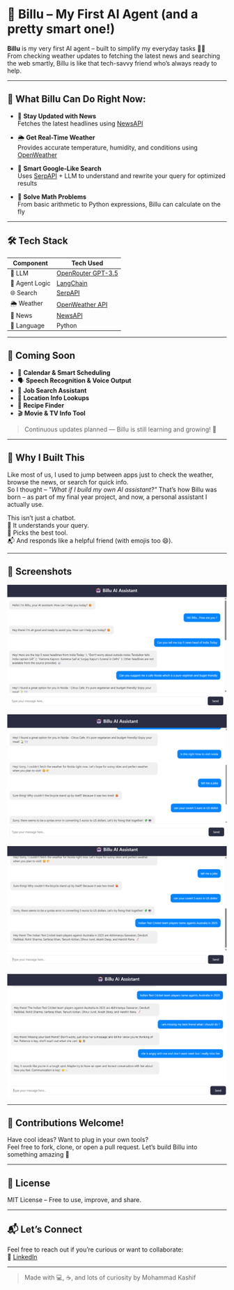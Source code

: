 # 🤖 Billu – My First AI Agent (and a pretty smart one!)

**Billu** is my very first AI agent – built to simplify my everyday tasks 🧠💡  
From checking weather updates to fetching the latest news and searching the web smartly, Billu is like that tech-savvy friend who’s always ready to help.

---

## 💼 What Billu Can Do Right Now:

- 📰 **Stay Updated with News**  
  Fetches the latest headlines using [NewsAPI](https://newsapi.org/)

- 🌦️ **Get Real-Time Weather**  
  Provides accurate temperature, humidity, and conditions using [OpenWeather](https://openweathermap.org/)

- 🔎 **Smart Google-Like Search**  
  Uses [SerpAPI](https://serpapi.com/) + LLM to understand and rewrite your query for optimized results

- 🧮 **Solve Math Problems**  
  From basic arithmetic to Python expressions, Billu can calculate on the fly

---

## 🛠️ Tech Stack

| Component      | Tech Used                                      |
|----------------|------------------------------------------------|
| 💬 LLM          | [OpenRouter GPT-3.5](https://openrouter.ai/)   |
| 🧩 Agent Logic  | [LangChain](https://www.langchain.com/)        |
| 🌐 Search       | [SerpAPI](https://serpapi.com/)                |
| 🌦️ Weather      | [OpenWeather API](https://openweathermap.org/) |
| 📰 News         | [NewsAPI](https://newsapi.org/)                |
| 🐍 Language     | Python                                         |

---

## 🚧 Coming Soon

- 📅 **Calendar & Smart Scheduling**
- 🗣️ **Speech Recognition & Voice Output**
- 💼 **Job Search Assistant**
- 📍 **Location Info Lookups**
- 🍳 **Recipe Finder**
- 🎬 **Movie & TV Info Tool**

> Continuous updates planned — Billu is still learning and growing! 💪

---

## 🧠 Why I Built This

Like most of us, I used to jump between apps just to check the weather, browse the news, or search for quick info.  
So I thought – *"What if I build my own AI assistant?"* That’s how Billu was born – as part of my final year project, and now, a personal assistant I actually use.

This isn’t just a chatbot.  
🧠 It understands your query.  
🧰 Picks the best tool.  
📬 And responds like a helpful friend (with emojis too 😄).

---

## 📸 Screenshots 
![Billu Screenshot](assest/ss1.png)
<br><br>
![Billu Screenshot](assest/ss2.png)
<br><br>
![Billu Screenshot](assest/ss3.png)
<br><br>
![Billu Screenshot](assest/ss4.png)


---

## 🤝 Contributions Welcome!

Have cool ideas? Want to plug in your own tools?  
Feel free to fork, clone, or open a pull request. Let’s build Billu into something amazing 🚀

---

## 📄 License

MIT License – Free to use, improve, and share.

---

## 📬 Let’s Connect

Feel free to reach out if you’re curious or want to collaborate:  
🔗 [LinkedIn](https://www.linkedin.com/in/kashif-kairo)

---

> Made with 💻, ☕, and lots of curiosity by Mohammad Kashif

